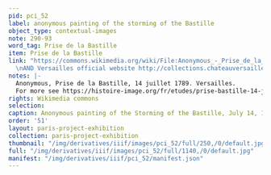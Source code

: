 ```yaml
---
pid: pci_52
label: anonymous painting of the storming of the Bastille
object_type: contextual-images
note: 290-93
word_tag: Prise de la Bastille
item: Prise de la Bastille
link: "https://commons.wikimedia.org/wiki/File:Anonymous_-_Prise_de_la_Bastille.jpg
  \nAND Versailles official website http://collections.chateauversailles.fr/?permid=permobj_dba081cb-aa6b-4689-9d11-aeaef44a6291"
notes: |-
  Anonymous, Prise de la Bastille, 14 juillet 1789. Versailles.
  For more see https://histoire-image.org/fr/etudes/prise-bastille-14-juillet-1789
rights: Wikimedia commons
selection: 
caption: Anonymous painting of the Storming of the Bastille, July 14, 1789 at Versailles
order: '51'
layout: paris-project-exhibition
collection: paris-project-exhibition
thumbnail: "/img/derivatives/iiif/images/pci_52/full/250,/0/default.jpg"
full: "/img/derivatives/iiif/images/pci_52/full/1140,/0/default.jpg"
manifest: "/img/derivatives/iiif/pci_52/manifest.json"
---
```

